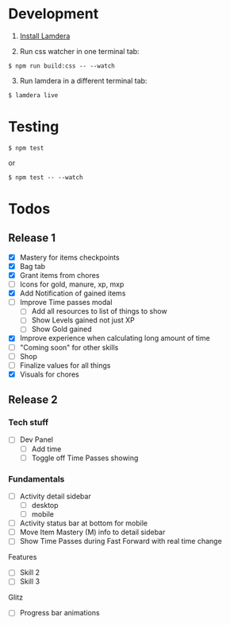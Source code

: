 # Development

1. [Install Lamdera](https://lamdera.com/start)

2. Run css watcher in one terminal tab:
```
$ npm run build:css -- --watch
```

3. Run lamdera in a different terminal tab:
```
$ lamdera live
```

# Testing

```
$ npm test
```

or

```
$ npm test -- --watch
```

# Todos

## Release 1
- [x] Mastery for items checkpoints
- [x] Bag tab
- [x] Grant items from chores
- [ ] Icons for gold, manure, xp, mxp
- [x] Add Notification of gained items
- [ ] Improve Time passes modal
  - [ ] Add all resources to list of things to show
  - [ ] Show Levels gained not just XP
  - [ ] Show Gold gained
- [x] Improve experience when calculating long amount of time
- [ ] "Coming soon" for other skills
- [ ] Shop
- [ ] Finalize values for all things
- [x] Visuals for chores

## Release 2
### Tech stuff
- [ ] Dev Panel
	- [ ] Add time
	- [ ] Toggle off Time Passes showing

### Fundamentals
- [ ] Activity detail sidebar
	- [ ] desktop
	- [ ] mobile
- [ ] Activity status bar at bottom for mobile
- [ ] Move Item Mastery (M) info to detail sidebar
- [ ] Show Time Passes during Fast Forward with real time change

Features
- [ ] Skill 2
- [ ] Skill 3

Glitz
- [ ] Progress bar animations